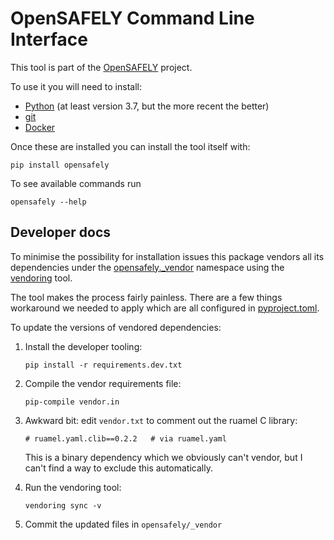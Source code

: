 # OpenSAFELY Command Line Interface

This tool is part of the [OpenSAFELY](https://www.opensafely.org)
project.

To use it you will need to install:
 * [Python](https://www.python.org/downloads/) (at least version 3.7, but the more recent the better)
 * [git](https://git-scm.com/downloads)
 * [Docker](https://docs.docker.com/get-docker/)

Once these are installed you can install the tool itself with:
```
pip install opensafely
```

To see available commands run
```
opensafely --help
```


## Developer docs

To minimise the possibility for installation issues this package vendors
all its dependencies under the [opensafely._vendor](./opensafely/_vendor)
namespace using the [vendoring](https://pypi.org/project/vendoring/) tool.

The tool makes the process fairly painless. There are a few things
workaround we needed to apply which are all configured in
[pyproject.toml](./pyproject.toml).

To update the versions of vendored dependencies:

1. Install the developer tooling:
   ```
   pip install -r requirements.dev.txt
   ```

2. Compile the vendor requirements file:
   ```
   pip-compile vendor.in
   ```

3. Awkward bit: edit `vendor.txt` to comment out the ruamel C library:
   ```
   # ruamel.yaml.clib==0.2.2   # via ruamel.yaml
   ```
   This is a binary dependency which we obviously can't vendor, but I
   can't find a way to exclude this automatically.

4. Run the vendoring tool:
   ```
   vendoring sync -v
   ```

5. Commit the updated files in `opensafely/_vendor`
